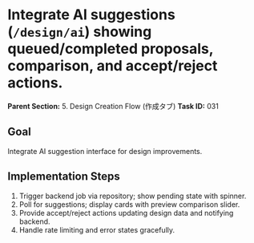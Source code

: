# Integrate AI suggestions (`/design/ai`) showing queued/completed proposals, comparison, and accept/reject actions.

**Parent Section:** 5. Design Creation Flow (作成タブ)
**Task ID:** 031

## Goal
Integrate AI suggestion interface for design improvements.

## Implementation Steps
1. Trigger backend job via repository; show pending state with spinner.
2. Poll for suggestions; display cards with preview comparison slider.
3. Provide accept/reject actions updating design data and notifying backend.
4. Handle rate limiting and error states gracefully.

